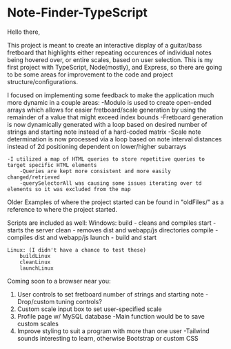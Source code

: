 # Note-Finder-TypeScript

Hello there,

This project is meant to create an interactive display of a guitar/bass fretboard that highlights either repeating occurences of individual notes being hovered over, or entire scales, based on user selection. This is my first project with TypeScript, Node(mostly), and Express, so there are going to be some areas for improvement to the code and project structure/configurations. 

I focused on implementing some feedback to make the application much more dynamic in a couple areas:
    -Modulo is used to create open-ended arrays which allows for easier fretboard/scale generation by using the remainder of a value that might exceed index bounds
        -Fretboard generation is now dynamically generated with a loop based on desired number of strings and starting note instead of a hard-coded matrix
        -Scale note determination is now processed via a loop based on note interval distances instead of 2d positioning dependent on lower/higher subarrays

    -I utilized a map of HTML queries to store repetitive queries to target specific HTML elements
        -Queries are kept more consistent and more easily changed/retrieved
        -querySelectorAll was causing some issues iterating over td elements so it was excluded from the map

Older Examples of where the project started can be found in "oldFiles/" as a reference to where the project started.


Scripts are included as well:
    Windows:
        build - cleans and compiles
        start - starts the server
        clean - removes dist and webapp/js directories
        compile - compiles dist and webapp/js
        launch - build and start

    Linux: (I didn't have a chance to test these)
        buildLinux
        cleanLinux
        launchLinux


Coming soon to a browser near you:
1. User controls to set fretboard number of strings and starting note
    -Drop/custom tuning controls?
2. Custom scale input box to set user-specified scale
3. Profile page w/ MySQL database
    -Main function would be to save custom scales
4. Improve styling to suit a program with more than one user
    -Tailwind sounds interesting to learn, otherwise Bootstrap or custom CSS